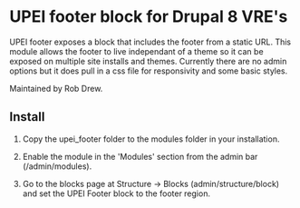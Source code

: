 # UPEI footer block for Drupal 8 VRE's

UPEI footer exposes a block that includes the footer from a static URL. This module 
allows the footer to live independant of a theme so it can be exposed on multiple
site installs and themes. Currently there are no admin options but it does pull in a css file for responsivity and some basic styles.

Maintained by Rob Drew.

Install
-------

1) Copy the upei_footer folder to the modules folder in your installation.

2) Enable the module in the 'Modules' section from the admin bar
   (/admin/modules).

3) Go to the blocks page at Structure -> Blocks (admin/structure/block) and set the UPEI Footer block
   to the footer region.  
